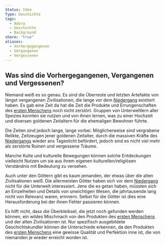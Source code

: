 ```yaml
---
Status: Idee
Type: Geschichte
tags:
  - Adora
  - Geschichte
  - Background
share: "true"
aliases:
  - Vorhergegangenen
  - Vergangenen
  - Vergessenen
---
```


## Was sind die Vorhergegangenen, Vergangenen und Vergessenen?

Niemand weiß es so genau. Es sind die Überreste und letzten Artefakte von längst vergangenen Zivilisationen, die lange vor dem [Niedergang](./Der%20Niedergang.md) existiert haben. 
Es gab eine Zeit da hat die Zeit die Produkte und Errungenschaften des [ersten Menschens](../Rassen%20-%20Spezies/Erste%20Mensch.md) noch nicht zerstört. Gruppen von Unterweltlern aller Spezies konnten sie nutzen und von ihnen lernen, was zu einer Hochzeit und diversen goldenen Zeitaltern für die ehemaligen Bewohner führte. 

Die Zeiten sind jedoch lange, lange vorbei. Möglicherweise sind vergrabene Relikte, Zeitzeugen jener goldenen Zeitalter, durch die massiven Kräfte des [Niedergangs](./Der%20Niedergang.md) wieder ans Tageslicht befördert, jedoch sind es nicht viel mehr als zerstörte Ruinen und vergessene Träume. 

Manche Kulte und kulturelle Bewegungen können solche Entdeckungen vielleicht Nutzen um sie aus ihrem eigenen kulturellen/religiösen Verständnis mit Bedeutung zu versehen. 

Auch unter den Göttern gibt es kaum jemanden, der etwas über die alten Zivilisationen weiß. Die allermeisten Götter haben sich vor dem [Niedergang](./Der%20Niedergang.md) nicht für die Unterwelt interessiert. Jene die es getan haben, müssten sich an Einzelheiten und Details von unwichtigen Wesen, die jahrtausende lang nicht von Relevanz waren, erinnern. Selbst für die Götter ist dies eine Herausforderung bei der ihnen Fehler passieren können. 

 Es hilft nicht, dass die Überbleibsel, die jetzt noch gefunden werden können, ein wildes Mischmach von den Produkten des [ersten Menschens](../Rassen%20-%20Spezies/Erste%20Mensch.md) und der alten Zivilisationen ist. Nur spezifisch ausgebildete Geschichtskundler können die Unterschiede erkennen, da den Produkten des [ersten Menschens](../Rassen%20-%20Spezies/Erste%20Mensch.md) eine gewisse Qualität und Perfektion inne ist, die von niemanden je wieder erreicht worden ist. 
